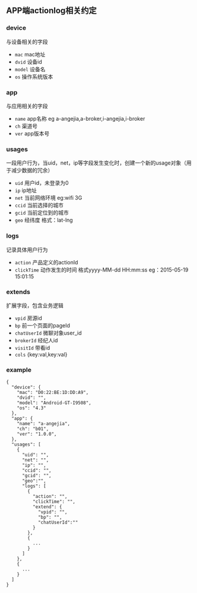 ## APP端actionlog相关约定

### device
与设备相关的字段

* `mac` mac地址
* `dvid` 设备id
* `model` 设备名
* `os` 操作系统版本


### app
与应用相关的字段

* `name` app名称 eg a-angejia,a-broker,i-angejia,i-broker
* `ch` 渠道号
* `ver` app版本号

### usages
一段用户行为，当uid，net，ip等字段发生变化时，创建一个新的usage对象（用于减少数据的冗余）

* `uid` 用户id，未登录为0
* `ip` ip地址
* `net` 当前网络环境 eg:wifi 3G
* `ccid` 当前选择的城市
* `gcid` 当前定位到的城市
* `geo` 经纬度 格式：lat-lng

### logs
记录具体用户行为

* `action` 产品定义的actionId
* `clickTime` 动作发生的时间 格式yyyy-MM-dd HH:mm:ss eg：2015-05-19 15:01:15


### extends
扩展字段，包含业务逻辑

- `vpid` 房源id
- `bp` 前一个页面的pageId
- `chatUserId` 微聊对象user_id
- `brokerId` 经纪人id
- `visitId` 带看id
- `cols` {key:val,key:val}


### example

```
{
  "device": {
    "mac": "D0:22:BE:1D:DD:A9",
    "dvid": "",
    "model": "Android-GT-I9508",
    "os": "4.3"
  },
  "app": {
    "name": "a-angejia",
    "ch": "b01",
    "ver": "1.0.0",
  },
  "usages": [
    {
      "uid": "",
      "net": "",
      "ip": "",
      "ccid": "",
      "gcid": "",
      "geo":"",
      "logs": [
        {
          "action": "",
          "clickTime": "",
          "extend": {
            "vpid": "",
            "bp": "",
            "chatUserId":""
          }
        },
        {
          ...
        }
      ]
    },
    {
      ...
    }
  ]
}

```
